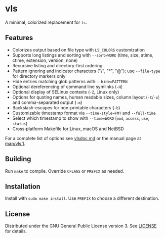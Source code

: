 # vls

A minimal, colorized replacement for `ls`.

## Features
- Colorizes output based on file type with `LS_COLORS` customization
- Supports long listings and sorting with `--sort=WORD` (time, size, atime, ctime, extension, version, none)
- Recursive listing and directory-first ordering
- Pattern ignoring and indicator characters ("/", "*", "@"); use `--file-type` for directory markers only
- Hide entries matching glob patterns with `--hide=PATTERN`
- Optional dereferencing of command line symlinks (`-H`)
- Optional display of SELinux contexts (`-Z`, Linux only)
- Options for quoting names, human readable sizes, column layout (`-C`/`-x`) and comma-separated output (`-m`)
- Backslash-escapes for non-printable characters (`-b`)
- Customizable timestamp format via `--time-style=FMT` and `--full-time`
- Select which timestamp to show with `--time=WORD` (`mod`, `access`, `use`, `status`)
- Cross‑platform Makefile for Linux, macOS and NetBSD

For a complete list of options see [vlsdoc.md](./vlsdoc.md) or the manual page at [man/vls.1](./man/vls.1).

## Building
Run `make` to compile. Override `CFLAGS` or `PREFIX` as needed.

## Installation
Install with `sudo make install`. Use `PREFIX` to choose a different destination.

## License
Distributed under the GNU General Public License version 3. See [LICENSE](./LICENSE) for details.
